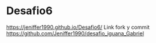 # Desafio6
https://jeniffer1990.github.io/Desafio6/
Link fork y commit https://github.com/Jeniffer1990/desafio_iguana_Gabriel
